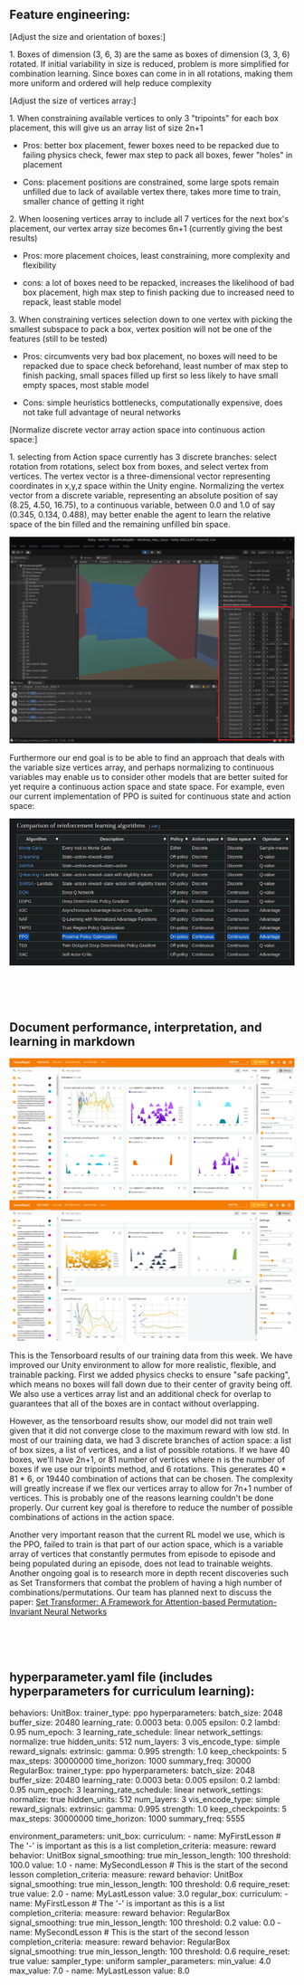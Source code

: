 ## Feature engineering:

[Adjust the size and orientation of boxes:]

1\. Boxes of dimension (3, 6, 3) are the same as boxes of dimension (3,
3, 6) rotated. If initial variability in size is reduced, problem is
more simplified for combination learning. Since boxes can come in in all
rotations, making them more uniform and ordered will help reduce
complexity

[Adjust the size of vertices array:]

1\. When constraining available vertices to only 3 "tripoints" for each
box placement, this will give us an array list of size 2n+1

-   Pros: better box placement, fewer boxes need to be repacked due to
    failing physics check, fewer max step to pack all boxes, fewer
    "holes" in placement

-   Cons: placement positions are constrained, some large spots remain
    unfilled due to lack of available vertex there, takes more time to
    train, smaller chance of getting it right

2\. When loosening vertices array to include all 7 vertices for the next
box's placement, our vertex array size becomes 6n+1 (currently giving
the best results)

-   Pros: more placement choices, least constraining, more complexity
    and flexibility

-   cons: a lot of boxes need to be repacked, increases the likelihood
    of bad box placement, high max step to finish packing due to
    increased need to repack, least stable model

3\. When constraining vertices selection down to one vertex with picking
the smallest subspace to pack a box, vertex position will not be one of
the features (still to be tested)

-   Pros: circumvents very bad box placement, no boxes will need to be
    repacked due to space check beforehand, least number of max step to
    finish packing, small spaces filled up first so less likely to have
    small empty spaces, most stable model

-   Cons: simple heuristics bottlenecks, computationally expensive, does
    not take full advantage of neural networks

[Normalize discrete vector array action space into continuous action
space:]

1\. selecting from Action space currently has 3 discrete branches:
select rotation from rotations, select box from boxes, and select vertex
from vertices. The vertex vector is a three-dimensional vector
representing coordinates in x,y,z space within the Unity engine.
Normalizing the vertex vector from a discrete variable, representing an
absolute position of say (8.25, 4.50, 16.75), to a continuous variable,
between 0.0 and 1.0 of say (0.345, 0.134, 0.488), may better enable the
agent to learn the relative space of the bin filled and the remaining
unfilled bin space.

![](../images/vertex-array.png)

Furthermore our end goal is to be able to find an approach that deals
with the variable size vertices array, and perhaps normalizing to
continuous variables may enable us to consider other models that are
better suited for yet require a continuous action space and state space.
For example, even our current implementation of PPO is suited for
continuous state and action space:

![](../images/PPO-continuous-space.png)

<br>
<br>
<br>

## Document performance, interpretation, and learning in markdown

![](../images/tensorboard-1.png)
![](../images/tensorboard-2.png)

This is the Tensorboard results of our training data from this week. We
have improved our Unity environment to allow for more realistic,
flexible, and trainable packing. First we added physics checks to ensure
"safe packing", which means no boxes will fall down due to their center
of gravity being off. We also use a vertices array list and an
additional check for overlap to guarantees that all of the boxes are in
contact without overlapping.

However, as the tensorboard results show, our model did not train well
given that it did not converge close to the maximum reward with low std.
In most of our training data, we had 3 discrete branches of action
space: a list of box sizes, a list of vertices, and a list of possible
rotations. If we have 40 boxes, we'll have 2n+1, or 81 number of
vertices where n is the number of boxes if we use our tripoints method,
and 6 rotations. This generates 40 \* 81 \* 6, or 19440 combination of
actions that can be chosen. The complexity will greatly increase if we
flex our vertices array to allow for 7n+1 number of vertices. This is
probably one of the reasons learning couldn't be done properly. Our
current key goal is therefore to reduce the number of possible
combinations of actions in the action space.

Another very important reason that the current RL model we use, which is
the PPO, failed to train is that part of our action space, which is a
variable array of vertices that constantly permutes from episode to
episode and being populated during an episode, does not lead to
trainable weights. Another ongoing goal is to research more in depth
recent discoveries such as Set Transformers that combat the problem of
having a high number of combinations/permutations. Our team has planned
next to discuss the paper: [Set Transformer: A Framework for
Attention-based Permutation-Invariant Neural
Networks](https://arxiv.org/abs/1810.00825)

<br>
<br>
<br>

## hyperparameter.yaml file (includes hyperparameters for curriculum learning):
behaviors:
  UnitBox:
    trainer_type: ppo
    hyperparameters:
      batch_size: 2048
      buffer_size: 20480
      learning_rate: 0.0003
      beta: 0.005
      epsilon: 0.2
      lambd: 0.95
      num_epoch: 3
      learning_rate_schedule: linear
    network_settings:
      normalize: true
      hidden_units: 512
      num_layers: 3
      vis_encode_type: simple
    reward_signals:
      extrinsic:
        gamma: 0.995
        strength: 1.0
    keep_checkpoints: 5
    max_steps: 30000000
    time_horizon: 1000
    summary_freq: 30000
  RegularBox:
    trainer_type: ppo
    hyperparameters:
      batch_size: 2048
      buffer_size: 20480
      learning_rate: 0.0003
      beta: 0.005
      epsilon: 0.2
      lambd: 0.95
      num_epoch: 3
      learning_rate_schedule: linear
    network_settings:
      normalize: true
      hidden_units: 512
      num_layers: 3
      vis_encode_type: simple
    reward_signals:
      extrinsic:
        gamma: 0.995
        strength: 1.0
    keep_checkpoints: 5
    max_steps: 30000000
    time_horizon: 1000
    summary_freq: 5555

  
environment_parameters:
  unit_box:
    curriculum:
      - name: MyFirstLesson # The '-' is important as this is a list
        completion_criteria:
          measure: reward
          behavior: UnitBox
          signal_smoothing: true
          min_lesson_length: 100
          threshold: 100.0
        value: 1.0
      - name: MySecondLesson # This is the start of the second lesson
        completion_criteria:
          measure: reward
          behavior: UnitBox
          signal_smoothing: true
          min_lesson_length: 100
          threshold: 0.6
          require_reset: true
        value: 2.0
      - name: MyLastLesson
        value: 3.0
  regular_box:
    curriculum:
      - name: MyFirstLesson # The '-' is important as this is a list
        completion_criteria:
          measure: reward
          behavior: RegularBox
          signal_smoothing: true
          min_lesson_length: 100
          threshold: 0.2
        value: 0.0
      - name: MySecondLesson # This is the start of the second lesson
        completion_criteria:
          measure: reward
          behavior: RegularBox
          signal_smoothing: true
          min_lesson_length: 100
          threshold: 0.6
          require_reset: true
        value:
          sampler_type: uniform
          sampler_parameters:
            min_value: 4.0
            max_value: 7.0
      - name: MyLastLesson
        value: 8.0